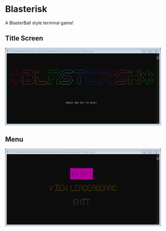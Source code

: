 # Blasterisk
A BlasterBall style terminal game!

## Title Screen
![Blasterisk Title Screen](/images/TitleScreen.png)

## Menu
![Blasterisk Menu Screen](/images/Menu.png)
